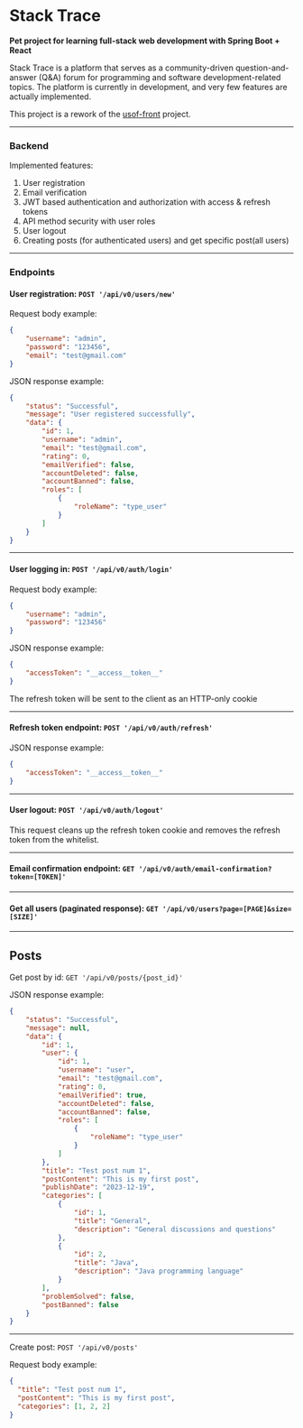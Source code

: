 # Stack Trace 
**Pet project for learning full-stack web development with Spring Boot + React**

Stack Trace is a platform that serves as a community-driven question-and-answer (Q&A) 
forum for programming and software development-related topics. The platform is currently 
in development, and very few features are actually implemented. 

This project is a rework of the [usof-front](https://github.com/Serg192/usof-front) project.

---
### Backend
Implemented features: 
1. User registration
2. Email verification
3. JWT based authentication and authorization with access & refresh tokens
4. API method security with user roles
5. User logout
6. Creating posts (for authenticated users) and get specific post(all users)
---
### Endpoints
#### User registration: ```POST '/api/v0/users/new' ``` <br>
 Request body example: <br>
```json
{
    "username": "admin",
    "password": "123456",
    "email": "test@gmail.com"
}
```
JSON response example:
```json
{
    "status": "Successful",
    "message": "User registered successfully",
    "data": {
        "id": 1,
        "username": "admin",
        "email": "test@gmail.com",
        "rating": 0,
        "emailVerified": false,
        "accountDeleted": false,
        "accountBanned": false,
        "roles": [
            {
                "roleName": "type_user"
            }
        ]
    }
}
```
---
#### User logging in: ```POST '/api/v0/auth/login' ``` <br>
Request body example: <br>
```json
{
    "username": "admin",
    "password": "123456"
}
```
JSON response example:
```json
{
    "accessToken": "__access__token__"
}
```
The refresh token will be sent to the client as an HTTP-only cookie

---
#### Refresh token endpoint: ```POST '/api/v0/auth/refresh' ``` <br>
JSON response example:
```json
{
    "accessToken": "__access__token__"
}
```

---

#### User logout: ```POST '/api/v0/auth/logout' ``` <br>
This request cleans up the refresh token cookie and removes the refresh token from the whitelist.

---
#### Email confirmation endpoint: ```GET '/api/v0/auth/email-confirmation?token=[TOKEN]' ```

---
#### Get all users (paginated response): ```GET '/api/v0/users?page=[PAGE]&size=[SIZE]'```

---
## Posts
Get post by id: ```GET '/api/v0/posts/{post_id}'```

JSON response example:
```json
{
    "status": "Successful",
    "message": null,
    "data": {
        "id": 1,
        "user": {
            "id": 1,
            "username": "user",
            "email": "test@gmail.com",
            "rating": 0,
            "emailVerified": true,
            "accountDeleted": false,
            "accountBanned": false,
            "roles": [
                {
                    "roleName": "type_user"
                }
            ]
        },
        "title": "Test post num 1",
        "postContent": "This is my first post",
        "publishDate": "2023-12-19",
        "categories": [
            {
                "id": 1,
                "title": "General",
                "description": "General discussions and questions"
            },
            {
                "id": 2,
                "title": "Java",
                "description": "Java programming language"
            }
        ],
        "problemSolved": false,
        "postBanned": false
    }
}
```
---
Create post: ```POST '/api/v0/posts'```

Request body example:
```json
{
  "title": "Test post num 1",
  "postContent": "This is my first post",
  "categories": [1, 2, 2]
}
```